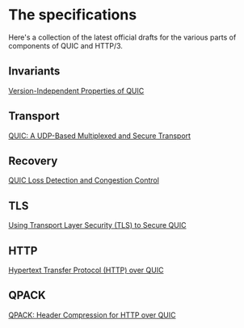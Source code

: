 # The specifications

Here's a collection of the latest official drafts for the various parts of
components of QUIC and HTTP/3.

## Invariants

[Version-Independent Properties of QUIC](https://tools.ietf.org/html/draft-ietf-quic-invariants-03)

## Transport

[QUIC: A UDP-Based Multiplexed and Secure Transport](https://tools.ietf.org/html/draft-ietf-quic-transport-16)

## Recovery

[QUIC Loss Detection and Congestion Control](https://tools.ietf.org/html/draft-ietf-quic-recovery-16)

## TLS

[Using Transport Layer Security (TLS) to Secure QUIC](https://tools.ietf.org/html/draft-ietf-quic-tls-16)

## HTTP

[Hypertext Transfer Protocol (HTTP) over QUIC](https://tools.ietf.org/html/draft-ietf-quic-http-16)

## QPACK

[QPACK: Header Compression for HTTP over QUIC](https://tools.ietf.org/html/draft-ietf-quic-qpack-03)
